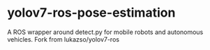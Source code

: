 # yolov7-ros-pose-estimation
A ROS wrapper around detect.py for mobile robots and autonomous vehicles. Fork from lukazso/yolov7-ros
